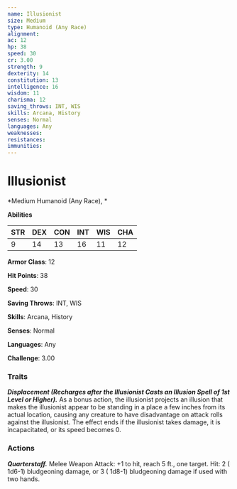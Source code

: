 ```yaml
---
name: Illusionist
size: Medium
type: Humanoid (Any Race)
alignment: 
ac: 12
hp: 38
speed: 30
cr: 3.00
strength: 9
dexterity: 14
constitution: 13
intelligence: 16
wisdom: 11
charisma: 12
saving_throws: INT, WIS
skills: Arcana, History
senses: Normal
languages: Any
weaknesses:
resistances:
immunities:
---
```


# Illusionist

*Medium Humanoid (Any Race), *

**Abilities**

| STR | DEX | CON | INT | WIS | CHA |
| --- | --- | --- | --- | --- | --- |
| 9 | 14 | 13 | 16 | 11 | 12 |

**Armor Class**: 12

**Hit Points**: 38

**Speed**: 30

**Saving Throws**: INT, WIS

**Skills**: Arcana, History

**Senses**: Normal

**Languages**: Any

**Challenge**: 3.00


### Traits
***Displacement (Recharges after the Illusionist Casts an Illusion Spell of 1st Level or Higher).*** As a bonus action, the illusionist projects an illusion that makes the illusionist appear to be standing in a place a few inches from its actual location, causing any creature to have disadvantage on attack rolls against the illusionist. The effect ends if the illusionist takes damage, it is incapacitated, or its speed becomes 0.


### Actions
***Quarterstaff.*** Melee Weapon Attack:  +1 to hit, reach 5 ft., one target. Hit: 2 ( 1d6-1) bludgeoning damage, or 3 ( 1d8-1) bludgeoning damage if used with two hands.

